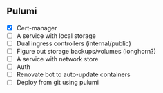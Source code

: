 ## Pulumi

- [x] Cert-manager
- [ ] A service with local storage
- [ ] Dual ingress controllers (internal/public)
- [ ] Figure out storage backups/volumes (longhorn?)
- [ ] A service with network store
- [ ] Auth
- [ ] Renovate bot to auto-update containers
- [ ] Deploy from git using pulumi
